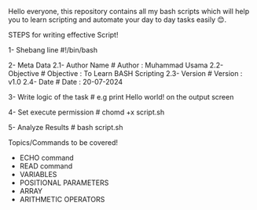 Hello everyone, this repository contains all my bash scripts which will help you to learn scripting and automate your day to day tasks easily 😊.

STEPS for writing effective Script!

1- Shebang line     #!/bin/bash

2- Meta Data
   2.1- Author Name                  # Author : Muhammad Usama
   2.2- Objective                    # Objective : To Learn BASH Scripting
   2.3- Version                      # Version :  v1.0
   2.4- Date                         # Date : 20-07-2024

3- Write logic of the task           # e.g print Hello world! on the output screen 

4- Set execute permission            # chomd +x script.sh

5- Analyze Results                   # bash script.sh

Topics/Commands to be covered!
- ECHO command
- READ command
- VARIABLES
- POSITIONAL PARAMETERS
- ARRAY
- ARITHMETIC OPERATORS


